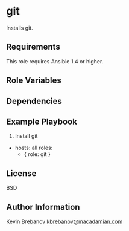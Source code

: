 git
===

Installs git.

Requirements
------------

This role requires Ansible 1.4 or higher.

Role Variables
--------------

Dependencies
------------

Example Playbook
----------------

1) Install git

- hosts: all
  roles:
    - { role: git }

License
-------

BSD

Author Information
------------------

Kevin Brebanov <kbrebanov@macadamian.com>
